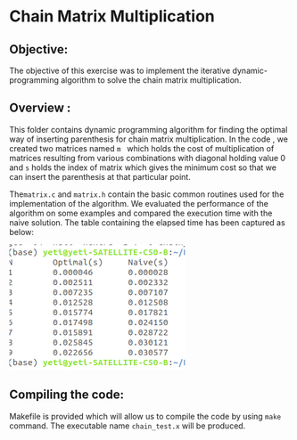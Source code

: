 # Chain Matrix Multiplication

## Objective:
The objective of this exercise was to implement the iterative dynamic-programming algorithm to solve the chain matrix multiplication.

## Overview :
This folder contains dynamic programming algorithm for finding the optimal way of inserting parenthesis for chain matrix multiplication. In the code , we created two matrices named `m ` which holds the cost of  multiplication of matrices resulting from various combinations with diagonal holding value 0  and `s`  holds the index of matrix which gives the minimum cost  so that we can insert the parenthesis at that particular point.

The`matrix.c` and `matrix.h` contain  the basic common routines used for the implementation of the algorithm.  We evaluated  the performance of the algorithm on some examples and compared the execution time with the naive solution. The table containing the elapsed time has been captured as below:

![](Snapshot/Matrix_chain.png )


## Compiling the code:
Makefile is provided which will allow us to compile  the code by using `make` command. The executable name `chain_test.x` will be produced.
